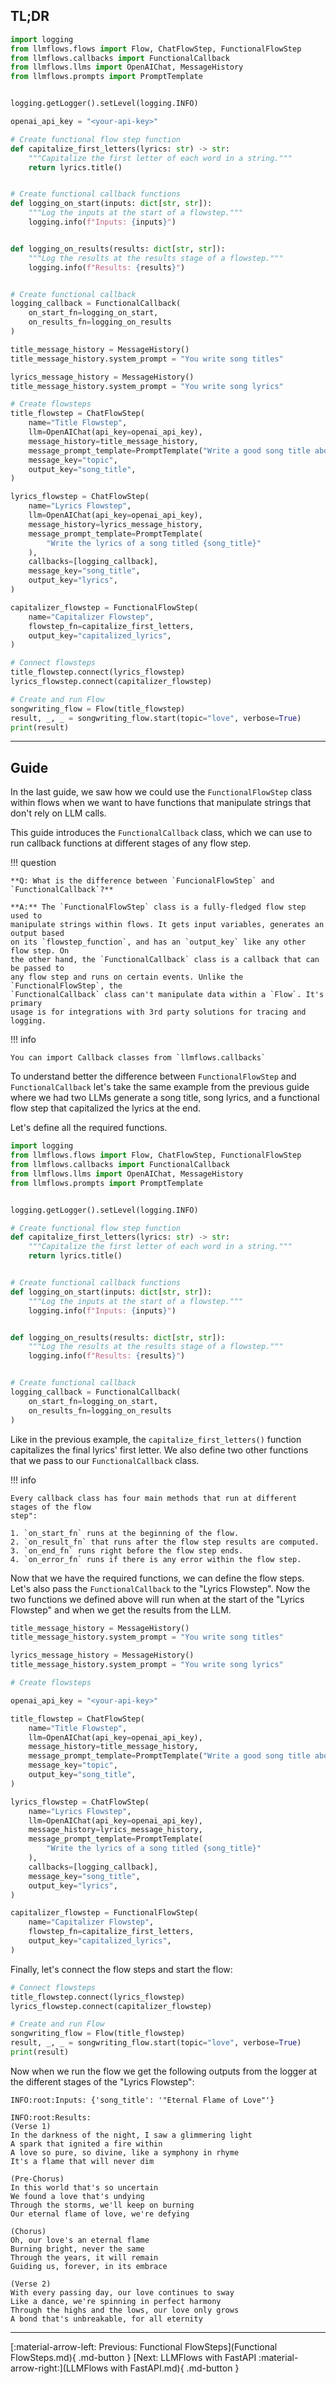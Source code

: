 ## TL;DR

```python
import logging
from llmflows.flows import Flow, ChatFlowStep, FunctionalFlowStep
from llmflows.callbacks import FunctionalCallback
from llmflows.llms import OpenAIChat, MessageHistory
from llmflows.prompts import PromptTemplate


logging.getLogger().setLevel(logging.INFO)

openai_api_key = "<your-api-key>"

# Create functional flow step function 
def capitalize_first_letters(lyrics: str) -> str:
    """Capitalize the first letter of each word in a string."""
    return lyrics.title()


# Create functional callback functions
def logging_on_start(inputs: dict[str, str]):
    """Log the inputs at the start of a flowstep."""
    logging.info(f"Inputs: {inputs}") 


def logging_on_results(results: dict[str, str]):
    """Log the results at the results stage of a flowstep."""
    logging.info(f"Results: {results}")


# Create functional callback
logging_callback = FunctionalCallback(
    on_start_fn=logging_on_start,
    on_results_fn=logging_on_results
)

title_message_history = MessageHistory()
title_message_history.system_prompt = "You write song titles"

lyrics_message_history = MessageHistory()
title_message_history.system_prompt = "You write song lyrics"

# Create flowsteps
title_flowstep = ChatFlowStep(
    name="Title Flowstep",
    llm=OpenAIChat(api_key=openai_api_key),
    message_history=title_message_history,
    message_prompt_template=PromptTemplate("Write a good song title about {topic}?"),
    message_key="topic",
    output_key="song_title",
)

lyrics_flowstep = ChatFlowStep(
    name="Lyrics Flowstep",
    llm=OpenAIChat(api_key=openai_api_key),
    message_history=lyrics_message_history,
    message_prompt_template=PromptTemplate(
        "Write the lyrics of a song titled {song_title}"
    ),
    callbacks=[logging_callback],
    message_key="song_title",
    output_key="lyrics",
)

capitalizer_flowstep = FunctionalFlowStep(
    name="Capitalizer Flowstep",
    flowstep_fn=capitalize_first_letters,
    output_key="capitalized_lyrics",
)

# Connect flowsteps
title_flowstep.connect(lyrics_flowstep)
lyrics_flowstep.connect(capitalizer_flowstep)

# Create and run Flow
songwriting_flow = Flow(title_flowstep)
result, _, _ = songwriting_flow.start(topic="love", verbose=True)
print(result)
```

***
## Guide
In the last guide, we saw how we could use the `FunctionalFlowStep` class within flows 
when we want to have functions that manipulate strings that don't rely on LLM calls. 

This guide introduces the `FunctionalCallback` class, which we can use to run callback 
functions at different stages of any flow step. 

!!! question

    **Q: What is the difference between `FuncionalFlowStep` and `FunctionalCallback`?**

    **A:** The `FunctionalFlowStep` class is a fully-fledged flow step used to 
    manipulate strings within flows. It gets input variables, generates an output based 
    on its `flowstep_function`, and has an `output_key` like any other flow step. On 
    the other hand, the `FunctionalCallback` class is a callback that can be passed to 
    any flow step and runs on certain events. Unlike the `FunctionalFlowStep`, the 
    `FunctionalCallback` class can't manipulate data within a `Flow`. It's primary 
    usage is for integrations with 3rd party solutions for tracing and logging.

!!! info

    You can import Callback classes from `llmflows.callbacks`

To understand better the difference between `FunctionalFlowStep` and 
`FunctionalCallback` let's take the same example from the previous guide where we had 
two LLMs generate a song title, song lyrics, and a functional flow step that 
capitalized the lyrics at the end. 

Let's define all the required functions.

```python
import logging
from llmflows.flows import Flow, ChatFlowStep, FunctionalFlowStep
from llmflows.callbacks import FunctionalCallback
from llmflows.llms import OpenAIChat, MessageHistory
from llmflows.prompts import PromptTemplate


logging.getLogger().setLevel(logging.INFO)

# Create functional flow step function 
def capitalize_first_letters(lyrics: str) -> str:
    """Capitalize the first letter of each word in a string."""
    return lyrics.title()


# Create functional callback functions
def logging_on_start(inputs: dict[str, str]):
    """Log the inputs at the start of a flowstep."""
    logging.info(f"Inputs: {inputs}") 


def logging_on_results(results: dict[str, str]):
    """Log the results at the results stage of a flowstep."""
    logging.info(f"Results: {results}")


# Create functional callback
logging_callback = FunctionalCallback(
    on_start_fn=logging_on_start,
    on_results_fn=logging_on_results
)
```

Like in the previous example, the `capitalize_first_letters()` function capitalizes the 
final lyrics' first letter. We also define two other functions that we pass to our 
`FunctionalCallback` class. 

!!! info

    Every callback class has four main methods that run at different stages of the flow 
    step":

    1. `on_start_fn` runs at the beginning of the flow. 
    2. `on_result_fn` that runs after the flow step results are computed. 
    3. `on_end_fn` runs right before the flow step ends.
    4. `on_error_fn` runs if there is any error within the flow step.

Now that we have the required functions, we can define the flow steps. Let's also pass 
the `FunctionalCallback` to the "Lyrics Flowstep". Now the two functions we defined 
above will run when at the start of the "Lyrics Flowstep" and when we get the results 
from the LLM. 

```python
title_message_history = MessageHistory()
title_message_history.system_prompt = "You write song titles"

lyrics_message_history = MessageHistory()
title_message_history.system_prompt = "You write song lyrics"

# Create flowsteps

openai_api_key = "<your-api-key>"

title_flowstep = ChatFlowStep(
    name="Title Flowstep",
    llm=OpenAIChat(api_key=openai_api_key),
    message_history=title_message_history,
    message_prompt_template=PromptTemplate("Write a good song title about {topic}?"),
    message_key="topic",
    output_key="song_title",
)

lyrics_flowstep = ChatFlowStep(
    name="Lyrics Flowstep",
    llm=OpenAIChat(api_key=openai_api_key),
    message_history=lyrics_message_history,
    message_prompt_template=PromptTemplate(
        "Write the lyrics of a song titled {song_title}"
    ),
    callbacks=[logging_callback],
    message_key="song_title",
    output_key="lyrics",
)

capitalizer_flowstep = FunctionalFlowStep(
    name="Capitalizer Flowstep",
    flowstep_fn=capitalize_first_letters,
    output_key="capitalized_lyrics",
)
```

Finally, let's connect the flow steps and start the flow:

```python
# Connect flowsteps
title_flowstep.connect(lyrics_flowstep)
lyrics_flowstep.connect(capitalizer_flowstep)

# Create and run Flow
songwriting_flow = Flow(title_flowstep)
result, _, _ = songwriting_flow.start(topic="love", verbose=True)
print(result)
```
Now when we run the flow we get the following outputs from the logger at the different 
stages of the "Lyrics Flowstep":

```commandline
INFO:root:Inputs: {'song_title': '"Eternal Flame of Love"'}

INFO:root:Results: 
(Verse 1)
In the darkness of the night, I saw a glimmering light
A spark that ignited a fire within
A love so pure, so divine, like a symphony in rhyme
It's a flame that will never dim

(Pre-Chorus)
In this world that's so uncertain
We found a love that's undying
Through the storms, we'll keep on burning
Our eternal flame of love, we're defying

(Chorus)
Oh, our love's an eternal flame
Burning bright, never the same
Through the years, it will remain
Guiding us, forever, in its embrace

(Verse 2)
With every passing day, our love continues to sway
Like a dance, we're spinning in perfect harmony
Through the highs and the lows, our love only grows
A bond that's unbreakable, for all eternity
```

***
[:material-arrow-left: Previous: Functional FlowSteps](Functional FlowSteps.md){ .md-button }
[Next: LLMFlows with FastAPI :material-arrow-right:](LLMFlows with FastAPI.md){ .md-button }